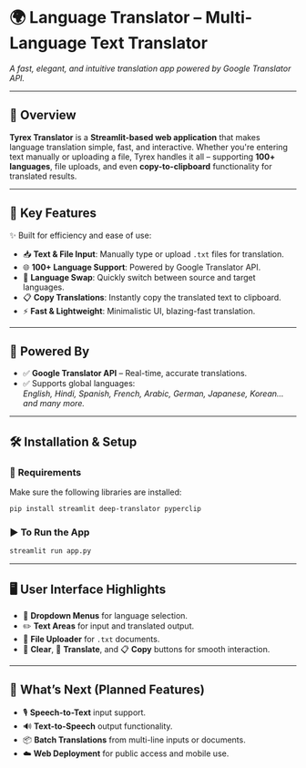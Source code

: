

# 🌍 **Language  Translator** – Multi-Language Text Translator  
_A fast, elegant, and intuitive translation app powered by Google Translator API._

---

## 📝 **Overview**
**Tyrex Translator** is a **Streamlit-based web application** that makes language translation simple, fast, and interactive. Whether you're entering text manually or uploading a file, Tyrex handles it all – supporting **100+ languages**, file uploads, and even **copy-to-clipboard** functionality for translated results.

---

## 🎯 **Key Features**
✨ Built for efficiency and ease of use:

- 📥 **Text & File Input**: Manually type or upload `.txt` files for translation.
- 🌐 **100+ Language Support**: Powered by Google Translator API.
- 🔁 **Language Swap**: Quickly switch between source and target languages.
- 📋 **Copy Translations**: Instantly copy the translated text to clipboard.
- ⚡ **Fast & Lightweight**: Minimalistic UI, blazing-fast translation.

---

## 📂 **Powered By**
- ✅ **Google Translator API** – Real-time, accurate translations.
- ✅ Supports global languages:  
  _English, Hindi, Spanish, French, Arabic, German, Japanese, Korean... and many more._

---

## 🛠️ **Installation & Setup**
### 📌 **Requirements**
Make sure the following libraries are installed:
```bash
pip install streamlit deep-translator pyperclip
```

### ▶️ **To Run the App**
```bash
streamlit run app.py
```

---

## 🖥️ **User Interface Highlights**
- 🔽 **Dropdown Menus** for language selection.
- ✏️ **Text Areas** for input and translated output.
- 📁 **File Uploader** for `.txt` documents.
- 🧹 **Clear**, 🔄 **Translate**, and 📋 **Copy** buttons for smooth interaction.

---

## 🌟 **What’s Next (Planned Features)**
- 🎙️ **Speech-to-Text** input support.
- 🔊 **Text-to-Speech** output functionality.
- 📦 **Batch Translations** from multi-line inputs or documents.
- ☁️ **Web Deployment** for public access and mobile use.



